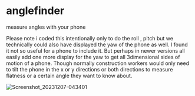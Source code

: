 # anglefinder
measure angles with your phone
<p>
Please note i coded this intentionally only to do the roll , pitch but we technically could also have displayed the yaw of the phone as well.
I found it not so useful for a phone to include it. But perhaps in newer versions all easily add one more display for the yaw to get all 
3dimensional sides of motion of a phone. Though normally construction workers would only need to tilt the phone in the x or y directions or both directions to measure flatness or a certain angle they want to know about.


![Screenshot_20231207-043401](https://github.com/nate-fidalgo/anglefinder/assets/71114853/0d250370-1dcf-4fca-beca-e44b61099104)
